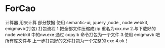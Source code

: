 # ForCao
计算器 用来计算 部分数据
使用 semantic-ui, jquery ,node , node webkit, enigmavb(打包)
打包流程
1.把全部文件压缩成zip 重名为xxx.nw
2.与下载好的node webkit 中的nw.exe 通过 copy b 命令打包为一个文件
3.使用 enigmavb 吧所有库文件与 上一步打包好的文件打包为一个完整的 exe 
4.ok！
